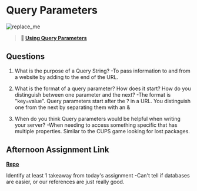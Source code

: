 # Query Parameters

![replace_me](https://codeworks.blob.core.windows.net/public/assets/img/illustrations/placeholder.svg)

> **📖 [Using Query Parameters](https://codeworksacademy.com/fs-student-guide/resources/wk5/01-Query-Parameters)**

## Questions

1. What is the purpose of a Query String?
    -To pass information to and from a website by adding to the end of the URL. 

2. What is the format of a query parameter? How does it start? How do you distinguish between one parameter and the next?
    -The format is "key=value". Query parameters start after the ? in a URL. You distinguish one from the next by separating them with an &

3. When do you think Query parameters would be helpful when writing your server?
    -When needing to access something specific that has multiple properties. Similar to the CUPS game looking for lost packages. 

## Afternoon Assignment Link

**[Repo](https://github.com/dustinbates/burger-shack)**

Identify at least 1 takeaway from today's assignment
    -Can't tell if databases are easier, or our references are just really good. 
